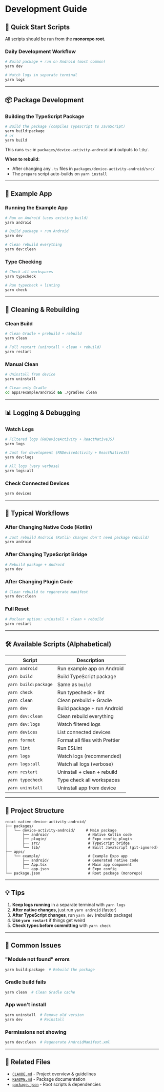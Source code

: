 # Development Guide

## 🚀 Quick Start Scripts

All scripts should be run from the **monorepo root**.

### Daily Development Workflow

```bash
# Build package + run on Android (most common)
yarn dev

# Watch logs in separate terminal
yarn logs
```

---

## 📦 Package Development

### Building the TypeScript Package

```bash
# Build the package (compiles TypeScript to JavaScript)
yarn build:package
# or
yarn build
```

This runs `tsc` in `packages/device-activity-android` and outputs to `lib/`.

**When to rebuild:**
- After changing any `.ts` files in `packages/device-activity-android/src/`
- The `prepare` script auto-builds on `yarn install`

---

## 📱 Example App

### Running the Example App

```bash
# Run on Android (uses existing build)
yarn android

# Build package + run Android
yarn dev

# Clean rebuild everything
yarn dev:clean
```

### Type Checking

```bash
# Check all workspaces
yarn typecheck

# Run typecheck + linting
yarn check
```

---

## 🧹 Cleaning & Rebuilding

### Clean Build

```bash
# Clean Gradle + prebuild + rebuild
yarn clean

# Full restart (uninstall + clean + rebuild)
yarn restart
```

### Manual Clean

```bash
# Uninstall from device
yarn uninstall

# Clean only Gradle
cd apps/example/android && ./gradlew clean
```

---

## 📊 Logging & Debugging

### Watch Logs

```bash
# Filtered logs (RNDeviceActivity + ReactNativeJS)
yarn logs

# Just for development (RNDeviceActivity + ReactNativeJS)
yarn dev:logs

# All logs (very verbose)
yarn logs:all
```

### Check Connected Devices

```bash
yarn devices
```

---

## 🔄 Typical Workflows

### After Changing Native Code (Kotlin)

```bash
# Just rebuild Android (Kotlin changes don't need package rebuild)
yarn android
```

### After Changing TypeScript Bridge

```bash
# Rebuild package + Android
yarn dev
```

### After Changing Plugin Code

```bash
# Clean rebuild to regenerate manifest
yarn dev:clean
```

### Full Reset

```bash
# Nuclear option: uninstall + clean + rebuild
yarn restart
```

---

## 🛠️ Available Scripts (Alphabetical)

| Script | Description |
|--------|-------------|
| `yarn android` | Run example app on Android |
| `yarn build` | Build TypeScript package |
| `yarn build:package` | Same as `build` |
| `yarn check` | Run typecheck + lint |
| `yarn clean` | Clean prebuild + Gradle |
| `yarn dev` | Build package + run Android |
| `yarn dev:clean` | Clean rebuild everything |
| `yarn dev:logs` | Watch filtered logs |
| `yarn devices` | List connected devices |
| `yarn format` | Format all files with Prettier |
| `yarn lint` | Run ESLint |
| `yarn logs` | Watch logs (recommended) |
| `yarn logs:all` | Watch all logs (verbose) |
| `yarn restart` | Uninstall + clean + rebuild |
| `yarn typecheck` | Type check all workspaces |
| `yarn uninstall` | Uninstall app from device |

---

## 📁 Project Structure

```
react-native-device-activity-android/
├── packages/
│   └── device-activity-android/     # Main package
│       ├── android/                  # Native Kotlin code
│       ├── plugin/                   # Expo config plugin
│       ├── src/                      # TypeScript bridge
│       └── lib/                      # Built JavaScript (git-ignored)
├── apps/
│   └── example/                      # Example Expo app
│       ├── android/                  # Generated native code
│       ├── App.tsx                   # Main app component
│       └── app.json                  # Expo config
└── package.json                      # Root package (monorepo)
```

---

## 💡 Tips

1. **Keep logs running** in a separate terminal with `yarn logs`
2. **After native changes**, just run `yarn android` (faster)
3. **After TypeScript changes**, run `yarn dev` (rebuilds package)
4. **Use `yarn restart`** if things get weird
5. **Check types before committing** with `yarn check`

---

## 🐛 Common Issues

### "Module not found" errors
```bash
yarn build:package  # Rebuild the package
```

### Gradle build fails
```bash
yarn clean  # Clean Gradle cache
```

### App won't install
```bash
yarn uninstall  # Remove old version
yarn dev        # Reinstall
```

### Permissions not showing
```bash
yarn dev:clean  # Regenerate AndroidManifest.xml
```

---

## 🔗 Related Files

- [`CLAUDE.md`](./CLAUDE.md) - Project overview & guidelines
- [`README.md`](./packages/device-activity-android/README.md) - Package documentation
- [`package.json`](./package.json) - Root scripts & dependencies
